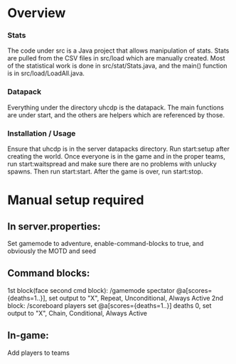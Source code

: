 # Overview
### Stats
The code under src is a Java project that allows manipulation of stats. Stats are pulled from the CSV files in src/load which are manually created. Most of the statistical work is done in src/stat/Stats.java, and the main() function is in src/load/LoadAll.java.
### Datapack
Everything under the directory uhcdp is the datapack. The main functions are under start, and the others are helpers which are referenced by those.
### Installation / Usage
Ensure that uhcdp is in the server datapacks directory. Run start:setup after creating the world. Once everyone is in the game and in the proper teams, run start:waitspread and make sure there are no problems with unlucky spawns. Then run start:start. After the game is over, run start:stop.

# Manual setup required
## In server.properties:
Set gamemode to adventure, enable-command-blocks to true, and obviously the MOTD and seed
## Command blocks:
1st block(face second cmd block): /gamemode spectator @a[scores={deaths=1..}], set output to "X", Repeat, Unconditional, Always Active
2nd block:                        /scoreboard players set @a[scores={deaths=1..}] deaths 0, set output to "X", Chain, Conditional, Always Active
## In-game:
Add players to teams
